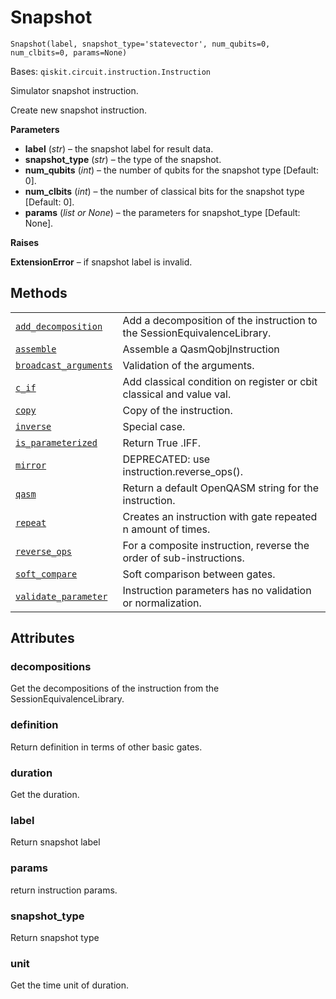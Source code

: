 # Snapshot

`Snapshot(label, snapshot_type='statevector', num_qubits=0, num_clbits=0, params=None)`

Bases: `qiskit.circuit.instruction.Instruction`

Simulator snapshot instruction.

Create new snapshot instruction.

**Parameters**

*   **label** (*str*) – the snapshot label for result data.
*   **snapshot\_type** (*str*) – the type of the snapshot.
*   **num\_qubits** (*int*) – the number of qubits for the snapshot type \[Default: 0].
*   **num\_clbits** (*int*) – the number of classical bits for the snapshot type \[Default: 0].
*   **params** (*list or None*) – the parameters for snapshot\_type \[Default: None].

**Raises**

**ExtensionError** – if snapshot label is invalid.

## Methods

|                                                                                                                                                                         |                                                                          |
| ----------------------------------------------------------------------------------------------------------------------------------------------------------------------- | ------------------------------------------------------------------------ |
| [`add_decomposition`](qiskit.extensions.Snapshot.add_decomposition#qiskit.extensions.Snapshot.add_decomposition "qiskit.extensions.Snapshot.add_decomposition")         | Add a decomposition of the instruction to the SessionEquivalenceLibrary. |
| [`assemble`](qiskit.extensions.Snapshot.assemble#qiskit.extensions.Snapshot.assemble "qiskit.extensions.Snapshot.assemble")                                             | Assemble a QasmQobjInstruction                                           |
| [`broadcast_arguments`](qiskit.extensions.Snapshot.broadcast_arguments#qiskit.extensions.Snapshot.broadcast_arguments "qiskit.extensions.Snapshot.broadcast_arguments") | Validation of the arguments.                                             |
| [`c_if`](qiskit.extensions.Snapshot.c_if#qiskit.extensions.Snapshot.c_if "qiskit.extensions.Snapshot.c_if")                                                             | Add classical condition on register or cbit classical and value val.     |
| [`copy`](qiskit.extensions.Snapshot.copy#qiskit.extensions.Snapshot.copy "qiskit.extensions.Snapshot.copy")                                                             | Copy of the instruction.                                                 |
| [`inverse`](qiskit.extensions.Snapshot.inverse#qiskit.extensions.Snapshot.inverse "qiskit.extensions.Snapshot.inverse")                                                 | Special case.                                                            |
| [`is_parameterized`](qiskit.extensions.Snapshot.is_parameterized#qiskit.extensions.Snapshot.is_parameterized "qiskit.extensions.Snapshot.is_parameterized")             | Return True .IFF.                                                        |
| [`mirror`](qiskit.extensions.Snapshot.mirror#qiskit.extensions.Snapshot.mirror "qiskit.extensions.Snapshot.mirror")                                                     | DEPRECATED: use instruction.reverse\_ops().                              |
| [`qasm`](qiskit.extensions.Snapshot.qasm#qiskit.extensions.Snapshot.qasm "qiskit.extensions.Snapshot.qasm")                                                             | Return a default OpenQASM string for the instruction.                    |
| [`repeat`](qiskit.extensions.Snapshot.repeat#qiskit.extensions.Snapshot.repeat "qiskit.extensions.Snapshot.repeat")                                                     | Creates an instruction with gate repeated n amount of times.             |
| [`reverse_ops`](qiskit.extensions.Snapshot.reverse_ops#qiskit.extensions.Snapshot.reverse_ops "qiskit.extensions.Snapshot.reverse_ops")                                 | For a composite instruction, reverse the order of sub-instructions.      |
| [`soft_compare`](qiskit.extensions.Snapshot.soft_compare#qiskit.extensions.Snapshot.soft_compare "qiskit.extensions.Snapshot.soft_compare")                             | Soft comparison between gates.                                           |
| [`validate_parameter`](qiskit.extensions.Snapshot.validate_parameter#qiskit.extensions.Snapshot.validate_parameter "qiskit.extensions.Snapshot.validate_parameter")     | Instruction parameters has no validation or normalization.               |

## Attributes

### decompositions

Get the decompositions of the instruction from the SessionEquivalenceLibrary.

### definition

Return definition in terms of other basic gates.

### duration

Get the duration.

### label

Return snapshot label

### params

return instruction params.

### snapshot\_type

Return snapshot type

### unit

Get the time unit of duration.
